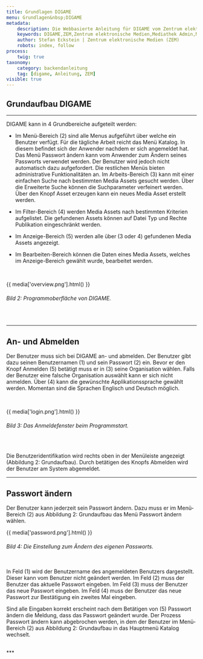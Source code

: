 ```yaml
---
title: Grundlagen DIGAME
menu: Grundlagen&nbsp;DIGAME
metadata:
    description: Die Webbasierte Anleitung für DIGAME vom Zentrum elektronische Medien ZEM.
    keywords: DIGAME,ZEM,Zentrum elektronische Medien,Mediathek Admin,Mediathek,Bilddatenbank,Bildverwaltung,Bundesverwaltung,Eidgenossenschaft,Schweizerische Eidgenossenschaft,VBS,Bundesamt für Verteidigung, Bevölkerungsschutz und Sport
    author: Stefan Eckstein | Zentrum elektronische Medien (ZEM)
    robots: index, follow
process:
	twig: true
taxonomy:
    category: backendanleitung
    tag: [digame, Anleitung, ZEM]
visible: true
---
```


## Grundaufbau DIGAME
***
DIGAME kann in 4 Grundbereiche aufgeteilt werden:

- Im Menü-Bereich (2) sind alle Menus aufgeführt über welche ein Benutzer verfügt. Für die tägliche Arbeit reicht das Menü Katalog. In diesem befindet sich der Anwender nachdem er sich angemeldet hat. Das Menü Passwort ändern kann vom Anwender zum Ändern seines Passworts verwendet werden. Der Benutzer wird jedoch nicht automatisch dazu aufgefordert. Die restlichen Menüs bieten administrative Funktionalitäten an. Im Arbeits-Bereich (3) kann mit einer einfachen Suche nach bestimmten Media Assets gesucht werden. Über die Erweiterte Suche können die Suchparameter verfeinert werden. Über den Knopf Asset erzeugen kann ein neues Media Asset erstellt werden.

- Im Filter-Bereich (4) werden Media Assets nach bestimmten Kriterien aufgelistet. Die gefundenen Assets können auf Datei Typ und Rechte Publikation eingeschränkt werden.

- Im Anzeige-Bereich (5) werden alle über (3 oder 4) gefundenen Media Assets angezeigt.

- Im Bearbeiten-Bereich können die Daten eines Media Assets, welches im Anzeige-Bereich gewählt wurde, bearbeitet werden.

<br>

{{ media['overview.png'].html() }}
###### Bild 2: Programmoberfläche von DIGAME.

<br>

***

## An- und Abmelden

Der Benutzer muss sich bei DIGAME an- und abmelden. Der Benutzer gibt dazu seinen Benutzernamen (1) und sein Passwort (2) ein. Bevor er den Knopf Anmelden (5) betätigt muss er in (3) seine Organisation wählen. Falls der Benutzer eine falsche Organisation auswählt kann er sich nicht anmelden. Über (4) kann die gewünschte Applikationssprache gewählt werden. Momentan sind die Sprachen Englisch und Deutsch möglich.

<br>

{{ media['login.png'].html() }}
###### Bild 3: Das Anmeldefenster beim Programmstart.

<br>

Die Benutzeridentifikation wird rechts oben in der Menüleiste angezeigt (Abbildung 2: Grundaufbau). Durch betätigen des Knopfs Abmelden wird der Benutzer am System abgemeldet.

***

## Passwort ändern

Der Benutzer kann jederzeit sein Passwort ändern. Dazu muss er im Menü-Bereich (2) aus Abbildung 2: Grundaufbau das Menü Passwort ändern wählen.
<br>
     
{{ media['password.png'].html() }}
###### Bild 4: Die Einstellung zum Ändern des eigenen Passworts.

<br>
In Feld (1) wird der Benutzername des angemeldeten Benutzers dargestellt. Dieser kann vom Benutzer nicht geändert werden.
Im Feld (2) muss der Benutzer das aktuelle Passwort eingeben.
Im Feld (3) muss der Benutzer das neue Passwort eingeben.
Im Feld (4) muss der Benutzer das neue Passwort zur Bestätigung ein zweites Mal eingeben.

Sind alle Eingaben korrekt erscheint nach dem Betätigen von (5) Passwort ändern die Meldung, dass das Passwort geändert wurde.
Der Prozess Passwort ändern kann abgebrochen werden, in dem der Benutzer im Menü-Bereich (2) aus Abbildung 2: Grundaufbau in das Hauptmenü Katalog wechselt.

<br>
***